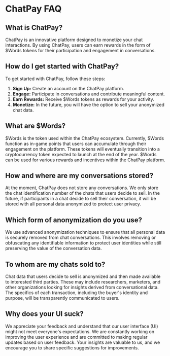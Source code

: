 # ChatPay FAQ

## What is ChatPay?

ChatPay is an innovative platform designed to monetize your chat interactions. By using ChatPay, users can earn rewards in the form of $Words tokens for their participation and engagement in conversations.

## How do I get started with ChatPay?

To get started with ChatPay, follow these steps:

1. **Sign Up:** Create an account on the ChatPay platform.
2. **Engage:** Participate in conversations and contribute meaningful content.
3. **Earn Rewards:** Receive $Words tokens as rewards for your activity.
4. **Monetize:** In the future, you will have the option to sell your anonymized chat data.

## What are $Words?

$Words is the token used within the ChatPay ecosystem. Currently, $Words function as in-game points that users can accumulate through their engagement on the platform. These tokens will eventually transition into a cryptocurrency token expected to launch at the end of the year. $Words can be used for various rewards and incentives within the ChatPay platform.

## How and where are my conversations stored?

At the moment, ChatPay does not store any conversations. We only store the chat identification number of the chats that users decide to sell. In the future, if participants in a chat decide to sell their conversation, it will be stored with all personal data anonymized to protect user privacy.

## Which form of anonymization do you use?

We use advanced anonymization techniques to ensure that all personal data is securely removed from chat conversations. This involves removing or obfuscating any identifiable information to protect user identities while still preserving the value of the conversation data.

## To whom are my chats sold to?

Chat data that users decide to sell is anonymized and then made available to interested third parties. These may include researchers, marketers, and other organizations looking for insights derived from conversational data. The specifics of each transaction, including the buyer's identity and purpose, will be transparently communicated to users.

## Why does your UI suck?

We appreciate your feedback and understand that our user interface (UI) might not meet everyone's expectations. We are constantly working on improving the user experience and are committed to making regular updates based on user feedback. Your insights are valuable to us, and we encourage you to share specific suggestions for improvements.
